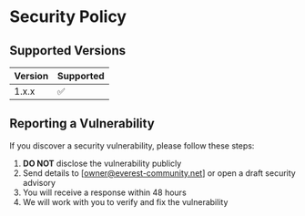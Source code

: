 # Security Policy

## Supported Versions

| Version | Supported          |
| ------- | ------------------ |
| 1.x.x   | :white_check_mark: |

## Reporting a Vulnerability

If you discover a security vulnerability, please follow these steps:

1. **DO NOT** disclose the vulnerability publicly
2. Send details to [owner@everest-community.net] or open a draft security advisory
3. You will receive a response within 48 hours
4. We will work with you to verify and fix the vulnerability
